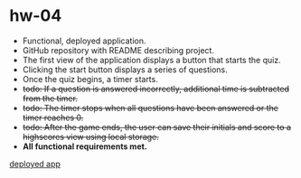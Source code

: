 # hw-04

* Functional, deployed application.
* GitHub repository with README describing project.
* The first view of the application displays a button that starts the quiz.
* Clicking the start button displays a series of questions.
* Once the quiz begins, a timer starts.
* ~~todo: If a question is answered incorrectly, additional time is subtracted from the timer.~~
* ~~todo: The timer stops when all questions have been answered or the timer reaches 0.~~
* ~~todo: After the game ends, the user can save their initials and score to a highscores view using local storage.~~
* **All functional requirements met.**

[deployed app](https://kr4mpu5.github.io/hw-04/)